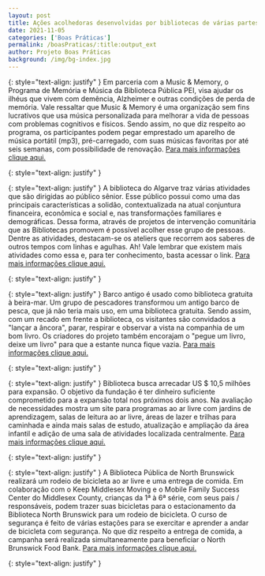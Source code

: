 ```yaml
---
layout: post
title: Ações acolhedoras desenvolvidas por bibliotecas de várias partes do mundo!
date: 2021-11-05
categories: ['Boas Práticas']
permalink: /boasPraticas/:title:output_ext
author: Projeto Boas Práticas
background: /img/bg-index.jpg
---
```

{: style="text-align: justify" }
Em parceria com a Music & Memory, o Programa de Memória e Música da Biblioteca Pública PEI, visa ajudar os ilhéus que vivem com demência, Alzheimer e outras condições de perda de memória. Vale ressaltar que Music & Memory é uma organização sem fins lucrativos que usa música personalizada para melhorar a vida de pessoas com problemas cognitivos e físicos. Sendo assim, no que diz respeito ao programa, os participantes podem pegar emprestado um aparelho de música portátil (mp3), pré-carregado, com suas músicas favoritas por até seis semanas, com possibilidade de renovação.
[Para mais informações clique aqui.](https://www.princeedwardisland.ca/en/service/pei-public-library-music-and-memory-program-register-online)

{: style="text-align: justify" }


{: style="text-align: justify" }
A biblioteca do Algarve traz várias atividades que são dirigidas ao público sênior. Esse público possui como uma das principais características a solidão, contextualizada na atual conjuntura financeira, econômica e social e, nas transformações familiares e demográficas. Dessa forma, através de projetos de intervenção comunitária que as Bibliotecas promovem é possível acolher esse grupo de pessoas. Dentre as atividades, destacam-se os ateliers que recorrem aos saberes de outros tempos com linhas e agulhas. Ah! Vale lembrar que existem mais atividades como essa e, para ter conhecimento, basta acessar o link.
[Para mais informações clique aqui.](https://postal.pt/opiniao/2021-05-13-As-atividades-para-publico-senior-nas-Bibliotecas-do-Algarve-27b13ce7)

{: style="text-align: justify" }


{: style="text-align: justify" }
Barco antigo é usado como biblioteca gratuita à beira-mar. Um grupo de pescadores transformou um antigo barco de pesca, que já não teria mais uso, em uma biblioteca gratuita. Sendo assim, com um recado em frente a biblioteca, os visitantes são convidados a "lançar a âncora", parar, respirar e observar a vista na companhia de um bom livro. Os criadores do projeto também encorajam o "pegue um livro, deixe um livro" para que a estante nunca fique vazia.
[Para mais informações clique aqui.](https://amauryjr.blog.bol.uol.com.br/2021/04/25/barco-antigo-e-usado-como-biblioteca-gratuita-a-beira-mar/)

{: style="text-align: justify" }


{: style="text-align: justify" }
Biblioteca busca arrecadar US $ 10,5 milhões para expansão. O objetivo da fundação é ter dinheiro suficiente comprometido para a expansão total nos próximos dois anos. Na avaliação de necessidades mostra um site para programas ao ar livre com jardins de aprendizagem, salas de leitura ao ar livre, áreas de lazer e trilhas para caminhada e ainda mais salas de estudo, atualização e ampliação da área infantil e adição de uma sala de atividades localizada centralmente.
[Para mais informações clique aqui.](https://www.arkansasonline.com/news/2021/may/15/library-seeks-to-raise-105m-for-expansion/)

{: style="text-align: justify" }


{: style="text-align: justify" }
A Biblioteca Pública de North Brunswick realizará um rodeio de bicicleta ao ar livre e uma entrega de comida. Em colaboração com o Keep Middlesex Moving e o Mobile Family Success Center do Middlesex County, crianças da 1ª à 6ª série, com seus pais / responsáveis, podem trazer suas bicicletas para o estacionamento da Biblioteca North Brunswick para um rodeio de bicicleta. O curso de segurança é feito de várias estações para se exercitar e aprender a andar de bicicleta com segurança. No que diz respeito a entrega de comida, a campanha será realizada simultaneamente para beneficiar o North Brunswick Food Bank.
[Para mais informações clique aqui.](https://centraljersey.com/2021/05/15/children-in-grades-1-6-invited-to-bike-rodeo/?amp)

{: style="text-align: justify" }

